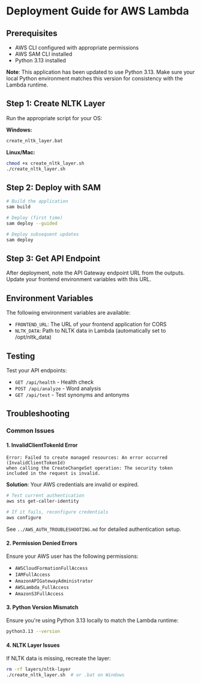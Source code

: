# Deployment Guide for AWS Lambda

## Prerequisites
- AWS CLI configured with appropriate permissions
- AWS SAM CLI installed
- Python 3.13 installed

**Note**: This application has been updated to use Python 3.13. Make sure your local Python environment matches this version for consistency with the Lambda runtime.

## Step 1: Create NLTK Layer
Run the appropriate script for your OS:

**Windows:**
```bash
create_nltk_layer.bat
```

**Linux/Mac:**
```bash
chmod +x create_nltk_layer.sh
./create_nltk_layer.sh
```

## Step 2: Deploy with SAM
```bash
# Build the application
sam build

# Deploy (first time)
sam deploy --guided

# Deploy subsequent updates
sam deploy
```

## Step 3: Get API Endpoint
After deployment, note the API Gateway endpoint URL from the outputs.
Update your frontend environment variables with this URL.

## Environment Variables
The following environment variables are available:
- `FRONTEND_URL`: The URL of your frontend application for CORS
- `NLTK_DATA`: Path to NLTK data in Lambda (automatically set to /opt/nltk_data)

## Testing
Test your API endpoints:
- `GET /api/health` - Health check
- `POST /api/analyze` - Word analysis
- `GET /api/test` - Test synonyms and antonyms

## Troubleshooting

### Common Issues

#### 1. InvalidClientTokenId Error
```
Error: Failed to create managed resources: An error occurred (InvalidClientTokenId) 
when calling the CreateChangeSet operation: The security token included in the request is invalid.
```

**Solution**: Your AWS credentials are invalid or expired.
```bash
# Test current authentication
aws sts get-caller-identity

# If it fails, reconfigure credentials
aws configure
```

See `../AWS_AUTH_TROUBLESHOOTING.md` for detailed authentication setup.

#### 2. Permission Denied Errors
Ensure your AWS user has the following permissions:
- `AWSCloudFormationFullAccess`
- `IAMFullAccess`
- `AmazonAPIGatewayAdministrator` 
- `AWSLambda_FullAccess`
- `AmazonS3FullAccess`

#### 3. Python Version Mismatch
Ensure you're using Python 3.13 locally to match the Lambda runtime:
```bash
python3.13 --version
```

#### 4. NLTK Layer Issues
If NLTK data is missing, recreate the layer:
```bash
rm -rf layers/nltk-layer
./create_nltk_layer.sh  # or .bat on Windows
```
